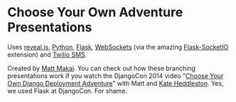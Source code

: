 # Choose Your Own Adventure Presentations
Uses 
[reveal.js](http://lab.hakim.se/reveal-js/#/), 
[Python](https://www.python.org/), 
[Flask](http://flask.pocoo.org/), 
[WebSockets](http://en.wikipedia.org/wiki/WebSocket) 
(via the amazing 
[Flask-SocketIO](https://flask-socketio.readthedocs.org/en/latest/) 
extension) and [Twilio SMS](https://www.twilio.com/sms).

Created by [Matt Makai](http://www.mattmakai.com/). You can check out how
these branching presentations work if you watch the DjangoCon 2014 video 
"[Choose Your Own Django Deployment Adventure](https://www.youtube.com/watch?v=QrFEKghISEI)" 
with Matt and [Kate Heddleston](https://twitter.com/heddle317). Yes, we used
Flask at DjangoCon. For shame.
